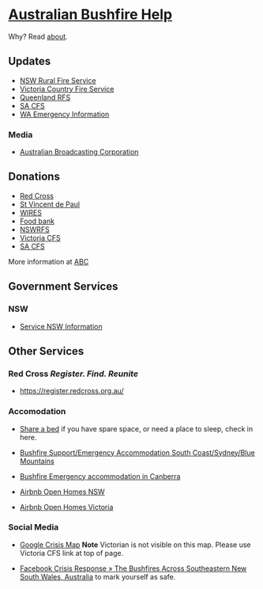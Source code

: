 # [Australian Bushfire Help](https://bushfire.help/)

Why? Read [about](./about.md).

## Updates

*   [NSW Rural Fire Service](https://www.rfs.nsw.gov.au/)
*   [Victoria Country Fire Service](https://www.cfa.vic.gov.au/home)
*   [Queenland RFS](https://www.ruralfire.qld.gov.au/)
*   [SA CFS](https://www.cfs.sa.gov.au/)
*   [WA Emergency Information](https://www.emergency.wa.gov.au/)

### Media

*   [Australian Broadcasting Corporation](https://www.abc.net.au/news/)

    <!-- *   [Freqfinder](https://jufemaiz.github.io/freq-finder-react/)
        (find your nearest radio services) -->

## Donations

*   [Red Cross](https://www.redcross.org.au/campaigns/disaster-relief-and-recovery-bushfires)
*   [St Vincent de Paul](https://donate.vinnies.org.au/appeals-nsw/vinnies-nsw-bushfire-appeal-nsw)
*   [WIRES](https://www.wires.org.au/donate/now)
*   [Food bank](https://www.foodbank.org.au/)
*   [NSWRFS](https://www.rfs.nsw.gov.au/about-us/fundraising)
*   [Victoria CFS](https://www.cfa.vic.gov.au/volunteer-careers/volunteers)
*   [SA CFS](https://cfsfoundation.org.au/donate)

More information at [ABC](https://www.abc.net.au/classic/read-and-watch/news/bushfire-donations/11823676)

## Government Services

### NSW

*   [Service NSW Information](https://www.service.nsw.gov.au/assistance-bushfire-affected-communities)
<!-- *   [] -->

## Other Services

### Red Cross *Register. Find. Reunite*

*   <https://register.redcross.org.au/>

### Accomodation

*   [Share a bed](https://epr1984.wixsite.com/shareabed)
    if you have spare space, or need a place to sleep, check in here.

*   [Bushfire Support/Emergency Accommodation South Coast/Sydney/Blue Mountains](https://www.facebook.com/groups/495740497967750/)

*   [Bushfire Emergency accommodation in Canberra](https://www.facebook.com/groups/1639155472891471/)

*   [Airbnb Open Homes NSW](https://www.airbnb.com.au/openhomes/disaster-relief/bushfire-new-south-wales-2020-01)

*   [Airbnb Open Homes Victoria](https://www.airbnb.com.au/openhomes/disaster-relief/victoriabushfires20)

### Social Media

*   [Google Crisis Map](https://google.org/crisismap/australia)
    **Note** Victorian is not visible on this map. Please use Victoria CFS link at top of page.

*   [Facebook Crisis Response » The Bushfires Across Southeastern New South Wales, Australia](https://www.facebook.com/crisisresponse/821836334954181/)
    to mark yourself as safe.

